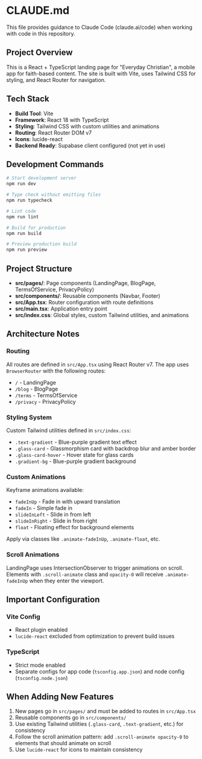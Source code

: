 # CLAUDE.md

This file provides guidance to Claude Code (claude.ai/code) when working with code in this repository.

## Project Overview

This is a React + TypeScript landing page for "Everyday Christian", a mobile app for faith-based content. The site is built with Vite, uses Tailwind CSS for styling, and React Router for navigation.

## Tech Stack

- **Build Tool**: Vite
- **Framework**: React 18 with TypeScript
- **Styling**: Tailwind CSS with custom utilities and animations
- **Routing**: React Router DOM v7
- **Icons**: lucide-react
- **Backend Ready**: Supabase client configured (not yet in use)

## Development Commands

```bash
# Start development server
npm run dev

# Type check without emitting files
npm run typecheck

# Lint code
npm run lint

# Build for production
npm run build

# Preview production build
npm run preview
```

## Project Structure

- **src/pages/**: Page components (LandingPage, BlogPage, TermsOfService, PrivacyPolicy)
- **src/components/**: Reusable components (Navbar, Footer)
- **src/App.tsx**: Router configuration with route definitions
- **src/main.tsx**: Application entry point
- **src/index.css**: Global styles, custom Tailwind utilities, and animations

## Architecture Notes

### Routing
All routes are defined in `src/App.tsx` using React Router v7. The app uses `BrowserRouter` with the following routes:
- `/` - LandingPage
- `/blog` - BlogPage
- `/terms` - TermsOfService
- `/privacy` - PrivacyPolicy

### Styling System
Custom Tailwind utilities defined in `src/index.css`:
- `.text-gradient` - Blue-purple gradient text effect
- `.glass-card` - Glassmorphism card with backdrop blur and amber border
- `.glass-card-hover` - Hover state for glass cards
- `.gradient-bg` - Blue-purple gradient background

### Custom Animations
Keyframe animations available:
- `fadeInUp` - Fade in with upward translation
- `fadeIn` - Simple fade in
- `slideInLeft` - Slide in from left
- `slideInRight` - Slide in from right
- `float` - Floating effect for background elements

Apply via classes like `.animate-fadeInUp`, `.animate-float`, etc.

### Scroll Animations
LandingPage uses IntersectionObserver to trigger animations on scroll. Elements with `.scroll-animate` class and `opacity-0` will receive `.animate-fadeInUp` when they enter the viewport.

## Important Configuration

### Vite Config
- React plugin enabled
- `lucide-react` excluded from optimization to prevent build issues

### TypeScript
- Strict mode enabled
- Separate configs for app code (`tsconfig.app.json`) and node config (`tsconfig.node.json`)

## When Adding New Features

1. New pages go in `src/pages/` and must be added to routes in `src/App.tsx`
2. Reusable components go in `src/components/`
3. Use existing Tailwind utilities (`.glass-card`, `.text-gradient`, etc.) for consistency
4. Follow the scroll animation pattern: add `.scroll-animate opacity-0` to elements that should animate on scroll
5. Use `lucide-react` for icons to maintain consistency
